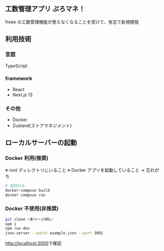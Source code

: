 ## 工数管理アプリ ぷろマネ！

freee の工数管理機能が使えなくなることを受けて、有志で新規開発

## 利用技術

### 言語

TypeScript

### framework

- React
- Next.js 13

### その他

- Docker
- Zustand(ストアマネジメント)

## ローカルサーバーの起動

### Docker 利用(推奨)

※ root ディレクトリにいること
※ Docker アプリを起動していること → 忘れがち

```bash
# 初回のみ
docker-compose build
docker compose run
```

### Docker 不使用(非推奨)

```bash
git clone <本ページURL>
npm i
npm run dev
json-server --watch example.json --port 3001
```

[http://localhost:3000](http://localhost:3000)で確認
